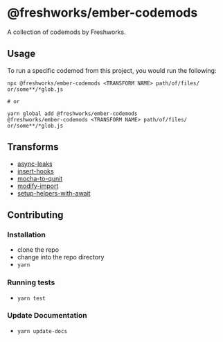 # @freshworks/ember-codemods


A collection of codemods by Freshworks.

## Usage

To run a specific codemod from this project, you would run the following:

```
npx @freshworks/ember-codemods <TRANSFORM NAME> path/of/files/ or/some**/*glob.js

# or

yarn global add @freshworks/ember-codemods
@freshworks/ember-codemods <TRANSFORM NAME> path/of/files/ or/some**/*glob.js
```

## Transforms

<!--TRANSFORMS_START-->
* [async-leaks](transforms/async-leaks/README.md)
* [insert-hooks](transforms/insert-hooks/README.md)
* [mocha-to-qunit](transforms/mocha-to-qunit/README.md)
* [modify-import](transforms/modify-import/README.md)
* [setup-helpers-with-await](transforms/setup-helpers-with-await/README.md)
<!--TRANSFORMS_END-->

## Contributing

### Installation

* clone the repo
* change into the repo directory
* `yarn`

### Running tests

* `yarn test`

### Update Documentation

* `yarn update-docs`
